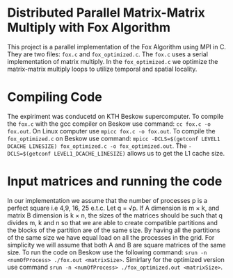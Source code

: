 # Distributed Parallel Matrix-Matrix Multiply with Fox Algorithm
This project is a parallel implementation of the Fox Algorithm using MPI in C. They are two files: `fox.c` and `fox_optimized.c`. The `fox.c` uses a serial implementation of matrix multiply. In the `fox_optimized.c` we optimize the matrix-matrix multiply loops to utilize temporal and spatial locality.

# Compiling Code
The expiriment was conducetd on KTH Beskow supercomputer. To compile the `fox.c` with the gcc compiler on  Beskow use command: `cc fox.c -o fox.out`. On Linux computer use `mpicc fox.c -o fox.out`. To compile the `fox_optimized.c` on Beskow use command: `mpicc -DCLS=$(getconf LEVEL1 DCACHE LINESIZE) fox_optimized.c -o fox_optimized.out`. The `-DCLS=$(getconf LEVEL1_DCACHE_LINESIZE)` allows us to get the L1 cache size.

# Input matrices and running the code
In our implementation we assume that the number of processes p is a perfect square i.e 4,9, 16, 25 e.t.c. Let q = √p. If A dimension is m × k, and matrix B dimension is k × n, the sizes of the matrices should be such that q divides m, k and n so that we are able to create compatible partitions and the blocks of the partition are of the same size. By having all the partitions of the same size we have equal load on all the processes in the grid. For simplicity we will assume that both A and B are square matrices of the same size. To run the code on Beskow use the following command: `srun -n <numOfProcess> ./fox.out <matrixSize>`. Simirlary for the optimized version use command `srun -n <numOfProcess> ./fox_optimized.out <matrixSize>`.
